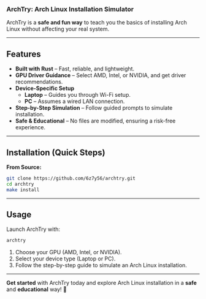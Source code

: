 ### **ArchTry: Arch Linux Installation Simulator**  

ArchTry is a **safe and fun way** to teach you the basics of installing Arch Linux without affecting your real system.  

---

## **Features**  

- **Built with Rust** – Fast, reliable, and lightweight.  
- **GPU Driver Guidance** – Select AMD, Intel, or NVIDIA, and get driver recommendations.  
- **Device-Specific Setup**  
  - **Laptop** – Guides you through Wi-Fi setup.  
  - **PC** – Assumes a wired LAN connection.  
- **Step-by-Step Simulation** – Follow guided prompts to simulate installation.  
- **Safe & Educational** – No files are modified, ensuring a risk-free experience.  

---

## **Installation (Quick Steps)**  

**From Source:**  
   ```bash
   git clone https://github.com/6z7y56/archtry.git  
   cd archtry  
   make install  
   ```

---

## **Usage**  

Launch ArchTry with:  

```bash
archtry
```

1. Choose your GPU (AMD, Intel, or NVIDIA).  
2. Select your device type (Laptop or PC).  
3. Follow the step-by-step guide to simulate an Arch Linux installation.  
---

**Get started** with ArchTry today and explore Arch Linux installation in a **safe** and **educational** way! 🚀
